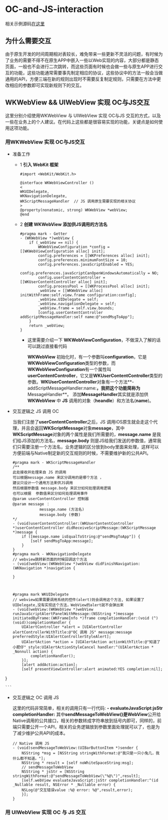 

# OC-and-JS-interaction

相关示例源码[在这里](https://github.com/XFNicar/OC-and-JS-interaction)

## 为什么需要交互


由于原生开发的时间周期相对表较长，难免带来一些更新不灵活的问题，有时候为了业务的需要不得不在原生APP中嵌入一些以Web实现的内容，大部分都是静态页面，一般也不会进行二次跳转，而这些页面有时候也会做一些与原生APP进行交互的功能，这些功能通常需要事先制定相应的协议，这些协议中的方法一般会当做通用的API，方便三端在新的规则出现时不需要反复制定规则，只需要在方法中更改相应的参数即可实现新规则下的交互。



## WKWebView && UIWebView 实现 OC与JS交互 

这里分别介绍使用WKWebView 与 UIWebView 实现 OC与JS 交互的方式，以及一些在业务上的个人建议。在代码上这些都是很容易实现的功能，关键点是如何使用这项功能。

### 用WKWebView 实现 OC与JS交互 

* 准备工作 
	* 1 **引入 WebKit 框架**
		
		```	
		#import <WebKit/WebKit.h>

		@interface WKWebViewController ()
		<
		WKUIDelegate,
		WKNavigationDelegate,
		WKScriptMessageHandler	// JS 调用原生需要实现的相关协议
		>
		@property(nonatomic, strong) WKWebView *webView;
		@end
	
		```
	
	* 2 **创建 WKWebView 添加供JS调用的方法名**

			
		```
		#pragma mark - Getter
		- (WKWebView *)webView {
    		if (_webView == nil) {
        		WKWebViewConfiguration *config = [[WKWebViewConfiguration alloc] init];
        		config.preferences = [[WKPreferences alloc] init];
        		config.preferences.minimumFontSize = 10;
        		config.preferences.javaScriptEnabled = YES;
        		config.preferences.javaScriptCanOpenWindowsAutomatically = NO;
        		config.userContentController = [[WKUserContentController alloc] init];
        		config.processPool = [[WKProcessPool alloc] init];
        		_webView = [[WKWebView alloc] initWithFrame:self.view.frame configuration:config];
        		_webView.UIDelegate = self;
        		_webView.navigationDelegate = self;
        		_webView.frame = self.view.bounds;
        		[config.userContentController addScriptMessageHandler:self name:@"sendMsgToApp"];
    		}
    		return _webView;
		}
		```


		* 这里需要介绍一下 **WKWebViewConfiguration**，不做深入了解的话可以跳过直接看代码 


			**WKWebView** 初始化时，有一个参数叫**configuration**，它是**WKWebViewConfiguration**类型的参数，而**WKWebViewConfiguration**有一个属性叫**userContentController**，它又是**WKUserContentController**类型的参数。**WKUserContentController**对象有一个方法**- addScriptMessageHandler:name:**，我把这个功能简称为**MessageHandler**。
添加**MessageHandler**其实就是添加供**WKWebView** 中 **JS** 调用的对象（**heandle**）和方法名(**name**)。

* 交互逻辑之 JS 调用 OC
		
	当我们注册了**userContentController**之后，JS 调用iOS原生就会走这个代理，并且会返回**WKScriptMessage**对象**message**，其中**WKScriptMessage**对象的两个属性是我们所需要的，**message.name** 是我们给JS添加的方法名，**message.body** 则是JS给我们发送的参数值，通常我们只需要注册一个方法名，业务逻辑的区分放到body里面来处理，这样可以方便前端与Native制定新的交互规则的时候，不需要维护新的公共API。

		
	```
	#pragma mark - WKScriptMessageHandler
	/**
 	此处接收并处理来自 JS 的调用
 	可以根据message.name 来区分调用的是哪个方法 ，
 	建议只设计一个通用方法来供JS调用
 	然后根据参数值 message.body 来区分如何处理调用逻辑
 	也可以根据  参数值来区分如何处理调用事件
 	@param userContentController 控制器
 	@param message ：
                message.name (方法名)
                message.body (参数)
 	*/
	- (void)userContentController:(WKUserContentController *)userContentController didReceiveScriptMessage:(WKScriptMessage *)message {
		if ([message.name isEqualToString:@"sendMsgToApp"]) { 
        	[self sendMsgToApp:message];
    	}
	}
	#pragma mark - WKNavigationDelegate
	// webview跳转新页面的时候回调这个方法
	- (void)webView:(WKWebView *)webView didFinishNavigation:(WKNavigation *)navigation {
    
	}



	#pragma mark WKUIDelegate
	// webview如果需要调用系统的控件(alert)则会调用这个方法, 如果设置了UIDelegate,没有实现这个方法，WebView的alert就不会弹出来
	- (void)webView:(WKWebView *)webView runJavaScriptAlertPanelWithMessage:(NSString *)message initiatedByFrame:(WKFrameInfo *)frame completionHandler:(void (^)(void))completionHandler {
    	UIAlertController *alert = [UIAlertController alertControllerWithTitle:@"OC 调用 JS" message:message preferredStyle:UIAlertControllerStyleAlert];
    	UIAlertAction *action = [UIAlertAction actionWithTitle:@"知道了小肥仔" style:UIAlertActionStyleCancel handler:^(UIAlertAction * _Nonnull action) {
        	completionHandler();
    	}];
    	[alert addAction:action];
    	[self presentViewController:alert animated:YES completion:nil];
}
	
	```


*  交互逻辑之 OC 调用 JS

	这里的代码非常简单，相关的调用只有一行代码: **- evaluateJavaScript:jsStr completionHandler:**
	其中**sendMessageToWebView()**是**WebView**公开给Native调用的公共接口，相关的参数转成字符串放到括号内即可，同样的，前端只需要公开一个API，相关的业务逻辑放到参数里面处理就可以了，也是为了减少维护公共API的成本。
	
	```
	// Native 调用 JS
	- (void)sendMessageToWebView:(UIBarButtonItem *)sender {
   	 	NSString *msg = [NSString stringWithFormat:@"我只是一只小兔几，我什么都不知道。"];
    	NSString * result = [self noWhiteSpaceString:msg];
    	// sendMessageToWebView
   		NSString * jsStr = [NSString stringWithFormat:@"sendMessageToWebView(\"%@\")",result];
    	[self.webView evaluateJavaScript:jsStr completionHandler:^(id _Nullable result, NSError * _Nullable error) {
        NSLog(@"交互错误value :%@ error: %@",result,error);
    	}];
	}

	```
		
### 用 UIWebView 实现 OC 与 JS 交互